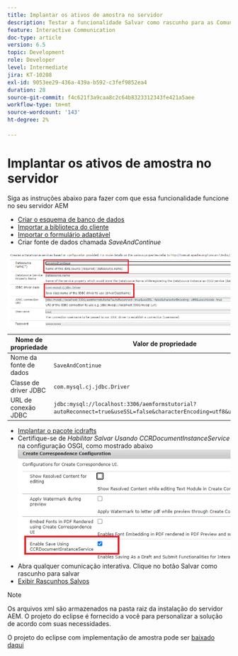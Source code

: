 ```yaml
---
title: Implantar os ativos de amostra no servidor
description: Testar a funcionalidade Salvar como rascunho para as Comunicações interativas
feature: Interactive Communication
doc-type: article
version: 6.5
topic: Development
role: Developer
level: Intermediate
jira: KT-10208
exl-id: 9053ee29-436a-439a-b592-c3fef9852ea4
duration: 28
source-git-commit: f4c621f3a9caa8c2c64b8323312343fe421a5aee
workflow-type: tm+mt
source-wordcount: '143'
ht-degree: 2%

---
```


# Implantar os ativos de amostra no servidor

Siga as instruções abaixo para fazer com que essa funcionalidade funcione no seu servidor AEM

* [Criar o esquema de banco de dados](assets/icdrafts.sql)
* [Importar a biblioteca do cliente](assets/icdrafts.zip)
* [Importar o formulário adaptável](assets/SavedDraftsAdaptiveForm.zip)
* Criar fonte de dados chamada _SaveAndContinue_

![Criar Source de Dados](assets/data-source.png)

| Nome de propriedade | Valor de propriedade |
|---|---|
| Nome da fonte de dados | `SaveAndContinue` |
| Classe de driver JDBC | `com.mysql.cj.jdbc.Driver` |
| URL de conexão JDBC | `jdbc:mysql://localhost:3306/aemformstutorial?autoReconnect=true&useSSL=false&characterEncoding=utf8&useUnicode=true` |

* [Implantar o pacote icdrafts](assets/icdrafts.icdrafts.core-1.0-SNAPSHOT.jar)
* Certifique-se de _Habilitar Salvar Usando CCRDocumentInstanceService_ na configuração OSGI, como mostrado abaixo
  ![Habilitar rascunhos](assets/enable-drafts.png)
* Abra qualquer comunicação interativa. Clique no botão Salvar como rascunho para salvar
* [Exibir Rascunhos Salvos](http://localhost:4502/content/dam/formsanddocuments/saveddrafts/jcr:content?wcmmode=disabled)

>[!NOTE]
>Os arquivos xml são armazenados na pasta raiz da instalação do servidor AEM. O projeto do eclipse é fornecido a você para personalizar a solução de acordo com suas necessidades.

O projeto do eclipse com implementação de amostra pode ser [baixado daqui](assets/icdrafts-eclipse-project.zip)
